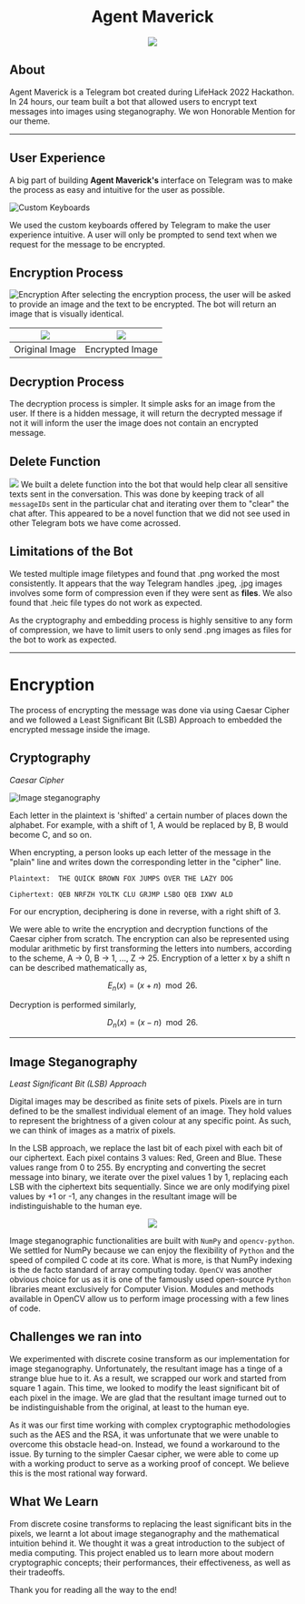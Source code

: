 <p align="center">
    <h1 align="center"> Agent Maverick </h1>
</p>

<p align="center">
    <img src="images/photo_2022-07-10_05-40-26.jpg" />
</p>

## About
Agent Maverick is a Telegram bot created during LifeHack 2022 Hackathon. In 24 hours, our team built a bot that allowed users to encrypt text messages into images using steganography. We won Honorable Mention for our theme. 
___

## User Experience

A big part of building **Agent Maverick's** interface on Telegram was to make the process as easy and intuitive for the user as possible.

![](demo/Custom%20Keyboards.png "Custom Keyboards")

We used the custom keyboards offered by Telegram to make the user experience intuitive. A user will only be prompted to send text when we request for the message to be encrypted.

## Encryption Process

![Encryption](demo/Encryptionv2.png "Encryption Process")
After selecting the encryption process, the user will be asked to provide an image and the text to be encrypted. The bot will return an image that is visually identical. 


![](demo/original.png)  |  ![](demo/encryptedImage.png)
:-------------------------:|:-------------------------:
Original Image           |  Encrypted Image

## Decryption Process
The decryption process is simpler. It simple asks for an image from the user. If there is a hidden message, it will return the decrypted message if not it will inform the user the image does not contain an encrypted message.

## Delete Function

![](demo/Delete.gif)
We built a delete function into the bot that would help clear all sensitive texts sent in the conversation. This was done by keeping track of all `messageIDs` sent in the particular chat and iterating over them to "clear" the chat after. This appeared to be a novel function that we did not see used in other Telegram bots we have come acrossed. 

## Limitations of the Bot
We tested multiple image filetypes and found that .png worked the most consistently. It appears that the way Telegram handles .jpeg, .jpg images involves some form of compression even if they were sent as **files**. We also found that .heic file types do not work as expected.

As the cryptography and embedding process is highly sensitive to any form of compression, we have to limit users to only send .png images as files for the bot to work as expected.

___

# Encryption

The process of encrypting the message was done via using Caesar Cipher and we followed a Least Significant Bit (LSB) Approach to embedded the encrypted message inside the image. 

## Cryptography 
*Caesar Cipher*

![Image steganography](images/1200px-Caesar_cipher_left_shift_of_3.svg.png "Caesar Cipher")


Each letter in the plaintext is 'shifted' a certain number of places down the alphabet. For example, with a shift of 1, A would be replaced by B, B would become C, and so on. 

When encrypting, a person looks up each letter of the message in the "plain" line and writes down the corresponding letter in the "cipher" line.

```
Plaintext:  THE QUICK BROWN FOX JUMPS OVER THE LAZY DOG

Ciphertext: QEB NRFZH YOLTK CLU GRJMP LSBO QEB IXWV ALD

```
For our encryption, deciphering is done in reverse, with a right shift of 3.

We were able to write the encryption and decryption functions of the Caesar cipher from scratch. The encryption can also be represented using modular arithmetic by first transforming the letters into numbers, according to the scheme, A → 0, B → 1, ..., Z → 25. Encryption of a letter x by a shift n can be described mathematically as,

$${\displaystyle E_{n}(x)=(x+n)\mod {26}.}$$

Decryption is performed similarly,

$${\displaystyle D_{n}(x)=(x-n)\mod {26}.}$$



___

## Image Steganography 
*Least Significant Bit (LSB) Approach*

Digital images may be described as finite sets of pixels. Pixels are in turn defined to be the smallest individual element of an image. They hold values to represent the brightness of a given colour at any specific point. As such, we can think of images as a matrix of pixels.

In the LSB approach, we replace the last bit of each pixel with each bit of our ciphertext. Each pixel contains 3 values: Red, Green and Blue. These values range from 0 to 255. By encrypting and converting the secret message into binary, we iterate over the pixel values 1 by 1, replacing each LSB with the ciphertext bits sequentially. Since we are only modifying pixel values by +1 or -1, any changes in the resultant image will be indistinguishable to the human eye.

<p align="center">
    <img src="images/image_steganography.png" />
</p>


Image steganographic functionalities are built with `NumPy` and `opencv-python`. We settled for NumPy because we can enjoy the flexibility of `Python` and the speed of compiled C code at its core. What is more, is that NumPy indexing is the de facto standard of array computing today. `OpenCV` was another obvious choice for us as it is one of the famously used open-source `Python` libraries meant exclusively for Computer Vision. Modules and methods available in OpenCV allow us to perform image processing with a few lines of code. 

## Challenges we ran into
We experimented with discrete cosine transform as our implementation for image steganography. Unfortunately, the resultant image has a tinge of a strange blue hue to it. As a result, we scrapped our work and started from square 1 again. This time, we looked to modify the least significant bit of each pixel in the image. We are glad that the resultant image turned out to be indistinguishable from the original, at least to the human eye.

As it was our first time working with complex cryptographic methodologies such as the AES and the RSA, it was unfortunate that we were unable to overcome this obstacle head-on. Instead, we found a workaround to the issue. By turning to the simpler Caesar cipher, we were able to come up with a working product to serve as a working proof of concept. We believe this is the most rational way forward.


## What We Learn
From discrete cosine transforms to replacing the least significant bits in the pixels, we learnt a lot about image steganography and the mathematical intuition behind it. We thought it was a great introduction to the subject of media computing. This project enabled us to learn more about modern cryptographic concepts; their performances, their effectiveness, as well as their tradeoffs.

Thank you for reading all the way to the end!
